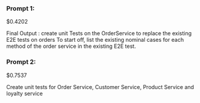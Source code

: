 ### Prompt 1:

$0.4202

Final Output : create unit Tests on the OrderService to replace the existing E2E tests on orders
To start off, list the existing nominal cases for each method of the order service in the existing E2E test.

### Prompt 2:

$0.7537

Create unit tests for Order Service, Customer Service, Product Service and loyalty service
